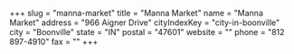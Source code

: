 +++
slug = "manna-market"
title = "Manna Market"
name = "Manna Market"
address = "966 Aigner Drive"
cityIndexKey = "city-in-boonville"
city = "Boonville"
state = "IN"
postal = "47601"
website = ""
phone = "812 897-4910"
fax = ""
+++
